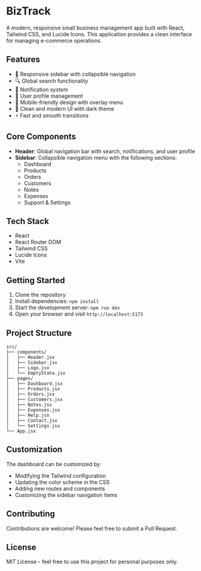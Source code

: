 # BizTrack

A modern, responsive small business management app built with React, Tailwind CSS, and Lucide Icons. This application provides a clean interface for managing e-commerce operations.

## Features

- 🎯 Responsive sidebar with collapsible navigation
- 🔍 Global search functionality
- 🔔 Notification system
- 👤 User profile management
- 📱 Mobile-friendly design with overlay menu
- 🎨 Clean and modern UI with dark theme
- ⚡ Fast and smooth transitions

## Core Components

- **Header**: Global navigation bar with search, notifications, and user profile
- **Sidebar**: Collapsible navigation menu with the following sections:
  - Dashboard
  - Products
  - Orders
  - Customers
  - Notes
  - Expenses
  - Support & Settings

## Tech Stack

- React
- React Router DOM
- Tailwind CSS
- Lucide Icons
- Vite

## Getting Started

1. Clone the repository
2. Install dependencies: `npm install`
3. Start the development server: `npm run dev`
4. Open your browser and visit `http://localhost:5173`

## Project Structure

```
src/
├── components/
│   ├── Header.jsx
│   ├── Sidebar.jsx
│   ├── Logo.jsx
│   └── EmptyState.jsx
├── pages/
│   ├── Dashboard.jsx
│   ├── Products.jsx
│   ├── Orders.jsx
│   ├── Customers.jsx
│   ├── Notes.jsx
│   ├── Expenses.jsx
│   ├── Help.jsx
│   ├── Contact.jsx
│   └── Settings.jsx
└── App.jsx
```

## Customization

The dashboard can be customized by:

- Modifying the Tailwind configuration
- Updating the color scheme in the CSS
- Adding new routes and components
- Customizing the sidebar navigation items

## Contributing

Contributions are welcome! Please feel free to submit a Pull Request.

## License

MIT License - feel free to use this project for personal purposes only.

